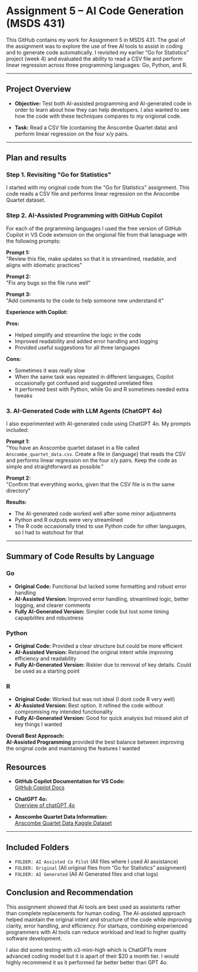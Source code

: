 # Assignment 5 – AI Code Generation (MSDS 431)

This GitHub contains my work for Assignment 5 in MSDS 431. The goal of the assignment was to explore the use of free AI tools to assist in coding and to generate code automatically. I revisited my earlier “Go for Statistics” project (week 4) and evaluated the ability to read a CSV file and perform linear regression across three programming languages: Go, Python, and R.

---

## Project Overview

- **Objective:** Test both AI-assisted programming and AI-generated code in order to learn about how they can help developers. I also wanted to see how the code with these techniques compares to my origional code. 

- **Task:** Read a CSV file (containing the Anscombe Quartet data) and perform linear regression on the four x/y pairs.

---

## Plan and results

### Step 1. Revisiting "Go for Statistics"
I started with my original code from the "Go for Statistics" assignment. This code reads a CSV file and performs linear regression on the Anscombe Quartet dataset.

### Step 2. AI-Assisted Programming with GitHub Copilot
For each of the prgramming languages I used the free version of GitHub Copilot in VS Code extension on the origional file from that lanaguage with the following prompts:

**Prompt 1:**  
  "Review this file, make updates so that it is streamlined, readable, and aligns with idiomatic practices"
  
**Prompt 2:**  
  "Fix any bugs so the file runs well"
  
**Prompt 3:**  
  "Add comments to the code to help someone new understand it"

**Experience with Copilot:**

**Pros:**  
  - Helped simplify and streamline the logic in the code
  - Improved readability and added error handling and logging
  - Provided useful suggestions for all three languages

**Cons:**  
  - Sometimes it was really slow
  - When the same task was repeated in different languages, Copilot occasionally got confused and suggested unrelated files
  - It performed best with Python, while Go and R sometimes needed extra tweaks

### 3. AI-Generated Code with LLM Agents (ChatGPT 4o)
I also experimented with AI-generated code using ChatGPT 4o. My prompts included:

**Prompt 1:**  
  "You have an Anscombe quartet dataset in a file called `Anscombe_quartet_data.csv`. Create a file in {language} that reads the CSV and performs linear regression on the four x/y pairs. Keep the code as simple and straightforward as possible."
  
**Prompt 2:**  
  "Confirm that everything works, given that the CSV file is in the same directory"

**Results:**
- The AI-generated code worked well after some minor adjustments
- Python and R outputs were very streamlined
- The R code occasionally tried to use Python code for other languages, so I had to watchout for that

---

## Summary of Code Results by Language

### Go
- **Original Code:**  Functional but lacked some formatting and robust error handling
- **AI-Assisted Version:**  Improved error handling, streamlined logic, better logging, and clearer comments  
- **Fully AI-Generated Version:**  Simpler code but lost some timing capapbilites and robustness

### Python
- **Original Code:**  Provided a clear structure but could be more efficient
- **AI-Assisted Version:**   Retained the original intent while improving efficiency and readability
- **Fully AI-Generated Version:**  Riskier due to removal of key details. Could be used as a starting point

### R
- **Original Code:**  Worked but was not ideal (I dont code R very well)
- **AI-Assisted Version:**  Best option. It refined the code without compromising my intended functionality
- **Fully AI-Generated Version:**  Good for quick analysis but missed alot of key things I wanted

**Overall Best Approach:**  
**AI-Assisted Programming** provided the best balance between improving the original code and maintaining the features I wanted


## Resources

- **GitHub Copilot Documentation for VS Code:**  
  [GitHub Copilot Docs](https://docs.github.com/en/copilot)
  
- **ChatGPT 4o:**  
  [Overview of chatGPT 4o](https://openai.com/index/hello-gpt-4o/)
  
- **Anscombe Quartet Data Information:**  
  [Anscombe Quartet Data Kaggle Dataset](https://www.kaggle.com/datasets/carlmcbrideellis/data-anscombes-quartet)

---

## Included Folders
  - `FOLDER: AI Assisted Co Pilot` (All files where I used AI assistance)
  - `FOLDER: Original` (All original files from “Go for Statistics” assignment)  
  - `FOLDER: AI Generated` (All AI Generated files and chat logs)
  

## Conclusion and Recommendation

This assignment showed that AI tools are best used as assistants rather than complete replacements for human coding. The AI-assisted approach helped maintain the original intent and structure of the code while improving clarity, error handling, and efficiency. For startups, combining experienced programmers with AI tools can reduce workload and lead to higher quality software development.

I also did some testing with o3-mini-high which is ChatGPTs more advanced coding model but it is apart of their $20 a month tier. I would highly recommend it as it performed far better better than GPT 4o. 
